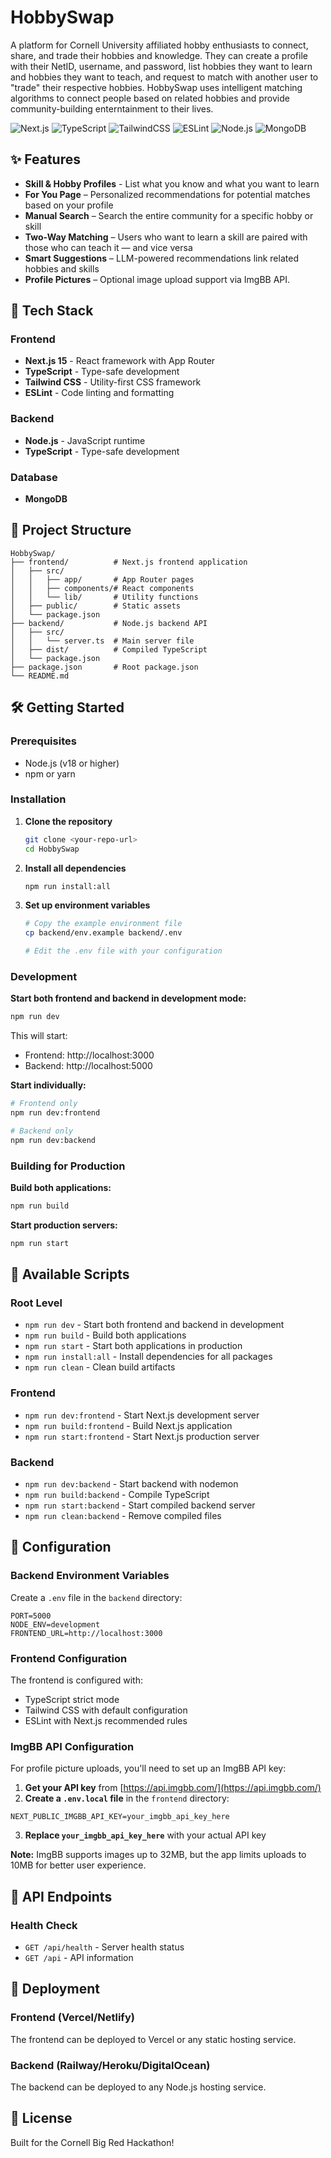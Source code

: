 # HobbySwap

A platform for Cornell University affiliated hobby enthusiasts to connect, share, and trade their hobbies and knowledge. They can create a profile with their NetID, username, and password, list hobbies they want to learn and hobbies they want to teach, and request to match with another user to "trade" their respective hobbies. HobbySwap uses intelligent matching algorithms to connect people based on related hobbies and provide community-building enterntainment to their lives. 

![Next.js](https://img.shields.io/badge/Next.js-000000?logo=nextdotjs&logoColor=white)
![TypeScript](https://img.shields.io/badge/TypeScript-3178C6?logo=typescript&logoColor=white)
![TailwindCSS](https://img.shields.io/badge/Tailwind_CSS-38B2AC?logo=tailwind-css&logoColor=white)
![ESLint](https://img.shields.io/badge/ESLint-4B32C3?logo=eslint&logoColor=white)
![Node.js](https://img.shields.io/badge/Node.js-339933?logo=node.js&logoColor=white)
![MongoDB](https://img.shields.io/badge/MongoDB-47A248?logo=mongodb&logoColor=white)

## ✨ Features

- **Skill & Hobby Profiles** - List what you know and what you want to learn
- **For You Page** – Personalized recommendations for potential matches based on your profile
- **Manual Search** – Search the entire community for a specific hobby or skill
- **Two-Way Matching** – Users who want to learn a skill are paired with those who can teach it — and vice versa
- **Smart Suggestions** – LLM-powered recommendations link related hobbies and skills
- **Profile Pictures** – Optional image upload support via ImgBB API.

## 🚀 Tech Stack

### Frontend

- **Next.js 15** - React framework with App Router
- **TypeScript** - Type-safe development
- **Tailwind CSS** - Utility-first CSS framework
- **ESLint** - Code linting and formatting

### Backend

- **Node.js** - JavaScript runtime
- **TypeScript** - Type-safe development

### Database

- **MongoDB**

## 📁 Project Structure

```
HobbySwap/
├── frontend/          # Next.js frontend application
│   ├── src/
│   │   ├── app/       # App Router pages
│   │   ├── components/# React components
│   │   └── lib/       # Utility functions
│   ├── public/        # Static assets
│   └── package.json
├── backend/           # Node.js backend API
│   ├── src/
│   │   └── server.ts  # Main server file
│   ├── dist/          # Compiled TypeScript
│   └── package.json
├── package.json       # Root package.json
└── README.md
```

## 🛠️ Getting Started

### Prerequisites

- Node.js (v18 or higher)
- npm or yarn

### Installation

1. **Clone the repository**

   ```bash
   git clone <your-repo-url>
   cd HobbySwap
   ```

2. **Install all dependencies**

   ```bash
   npm run install:all
   ```

3. **Set up environment variables**

   ```bash
   # Copy the example environment file
   cp backend/env.example backend/.env

   # Edit the .env file with your configuration
   ```

### Development

**Start both frontend and backend in development mode:**

```bash
npm run dev
```

This will start:

- Frontend: http://localhost:3000
- Backend: http://localhost:5000

**Start individually:**

```bash
# Frontend only
npm run dev:frontend

# Backend only
npm run dev:backend
```

### Building for Production

**Build both applications:**

```bash
npm run build
```

**Start production servers:**

```bash
npm run start
```

## 🎯 Available Scripts

### Root Level

- `npm run dev` - Start both frontend and backend in development
- `npm run build` - Build both applications
- `npm run start` - Start both applications in production
- `npm run install:all` - Install dependencies for all packages
- `npm run clean` - Clean build artifacts

### Frontend

- `npm run dev:frontend` - Start Next.js development server
- `npm run build:frontend` - Build Next.js application
- `npm run start:frontend` - Start Next.js production server

### Backend

- `npm run dev:backend` - Start backend with nodemon
- `npm run build:backend` - Compile TypeScript
- `npm run start:backend` - Start compiled backend server
- `npm run clean:backend` - Remove compiled files

## 🔧 Configuration

### Backend Environment Variables

Create a `.env` file in the `backend` directory:

```env
PORT=5000
NODE_ENV=development
FRONTEND_URL=http://localhost:3000
```

### Frontend Configuration

The frontend is configured with:

- TypeScript strict mode
- Tailwind CSS with default configuration
- ESLint with Next.js recommended rules

### ImgBB API Configuration

For profile picture uploads, you'll need to set up an ImgBB API key:

1. **Get your API key** from [https://api.imgbb.com/](https://api.imgbb.com/)
2. **Create a `.env.local` file** in the `frontend` directory:

```env
NEXT_PUBLIC_IMGBB_API_KEY=your_imgbb_api_key_here
```

3. **Replace `your_imgbb_api_key_here`** with your actual API key

**Note:** ImgBB supports images up to 32MB, but the app limits uploads to 10MB for better user experience.

## 📝 API Endpoints

### Health Check

- `GET /api/health` - Server health status
- `GET /api` - API information

## 🚀 Deployment

### Frontend (Vercel/Netlify)

The frontend can be deployed to Vercel or any static hosting service.

### Backend (Railway/Heroku/DigitalOcean)

The backend can be deployed to any Node.js hosting service.

## 📄 License

Built for the Cornell Big Red Hackathon!

